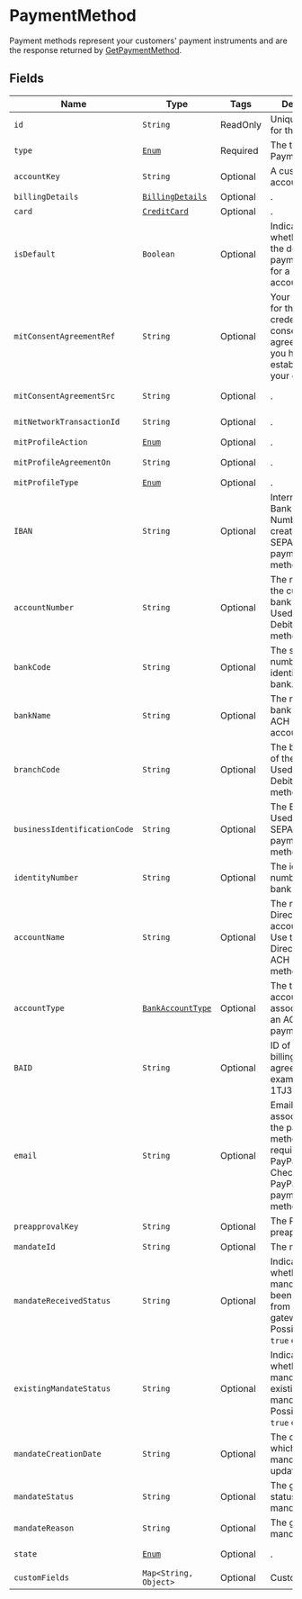 
# PaymentMethod

Payment methods represent your customers' payment instruments and are the response returned by [GetPaymentMethod](/doc/payment-method-api.md#get-payment-method).

## Fields

| Name | Type | Tags | Description | Getter |
|  --- | --- | --- | --- | --- |
| `id` | `String` | ReadOnly | Unique identifier for the object. | String getId() |
| `type` | [`Enum`](/doc/models/payment-method-type.md) | Required | The type of the PaymentMethod. | String getType() |
| `accountKey` | `String` | Optional | A customer account key. | String getAccountKey() |
| `billingDetails` | [`BillingDetails`](/doc/models/billing-details.md) | Optional | . | String getBillingDetails() |
| `card` | [`CreditCard`](/doc/models/credit-card.md) | Optional | . | CreditCard getCard() |
| `isDefault` | `Boolean` | Optional | Indicates whether this is the default payment method for a customer account. | Boolean getIsDefault() |
| `mitConsentAgreementRef` | `String` | Optional | Your reference for the stored credential consent agreement that you have established with your customer. | String getMitConsentAgreementRef() |
| `mitConsentAgreementSrc` | `String` | Optional | . | String getMitConsentAgreementSrc() |
| `mitNetworkTransactionId` | `String` | Optional | . | String getMitNetworkTransactionId() |
| `mitProfileAction` | [`Enum`](/doc/models/mit-profile-action.md) | Optional | . | String getMitProfileAction() |
| `mitProfileAgreementOn` | `String` | Optional | . | String getMitProfileAgreementOn() |
| `mitProfileType` | [`Enum`](/doc/models/mit-profile-type.md) | Optional | . | String getMitProfileType() |
| `IBAN` | `String` | Optional | International Bank Account Number used to create SEPA_DEBIT payment methods. | String getIBAN() |
| `accountNumber` | `String` | Optional | The number of the customer's bank account. Used with Direct Debit payment methods. | String getaccountNumber() |
| `bankCode` | `String` | Optional | The sort code or number that identifies the bank. | String getbankCode() |
| `bankName` | `String` | Optional | The name of the bank where the ACH payment account is held. | String getbankName() |
| `branchCode` | `String` | Optional | The branch code of the bank. Used with Direct Debit payment methods. | String getbranchCode() |
| `businessIdentificationCode` | `String` | Optional | The BIC code. Used with SEPA_DEBIT payment methods. | String getbusinessIdentificationCode() |
| `identityNumber` | `String` | Optional | The identity number used for bank transfer. | String getIdentityNumber() |
| `accountName` | `String` | Optional | The name on the Direct Debit bank account or ACH. Use this field for Direct Debit or ACH payment methods. | String getAccountName() |
| `accountType` | [`BankAccountType`](/doc/models/bank-account-type.md) | Optional | The type of bank account associated with an ACH payment. | String getAccountType() |
| `BAID` | `String` | Optional | ID of a PayPal billing agreement. For example, I-1TJ3GAGG82Y9. | String getBAID() |
| `email` | `String` | Optional | Email address associated with the payment method. This is required with a PayPal Express Checkout or a PayPal Adaptive payment method. | String getEmail() |
| `preapprovalKey` | `String` | Optional | The PayPal preapproval key. | String getPreapprovalKey() |
| `mandateId` | `String` | Optional | The mandate id. | String getMandateId() |
| `mandateReceivedStatus` | `String` | Optional | Indicates whether the mandate has been received from the gateway. Possible values `true` or `false`. | String getMandateReceivedStatus() |
| `existingMandateStatus` | `String` | Optional | Indicates whether the mandate is an existing mandate. Possible values `true` or `false`. | String getExistingMandateStatus() |
| `mandateCreationDate` | `String` | Optional | The date on which the mandate was updated. | String getMandateCreationDate() |
| `mandateStatus` | `String` | Optional | The gateway status of the mandate. | String getMandateStatus() |
| `mandateReason` | `String` | Optional | The gateway mandate reason. | String getMandateReason() |
| `state` | [`Enum`](/doc/models/payment-method-state.md)  | Optional | . | PaymentMethodState getState() |
| `customFields` | `Map<String, Object>` | Optional | Custom fields. | `Map<String, Object> getCustomFields()`|
